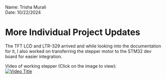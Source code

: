 Name: Trisha Murali <br/>
Date: 10/22/2024 

# More Individual Project Updates

The TFT LCD and LTR-329 arrived and while looking into the documentation for it, I also worked on transferring the stepper motor to the STM32 dev board for easier integration. 

Video of working stepper (Click on the image to view): <br/>
[![Video Title](https://github.com/user-attachments/assets/38635c31-15af-4e54-a053-775a78f88aa9)
](https://drive.google.com/file/d/1gVh-LUYdp4_K_9VkM8eWW64hZQ9rZMUl/view?usp=sharing)
